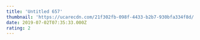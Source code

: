```yaml
---
title: 'Untitled 657'
thumbnail: 'https://ucarecdn.com/21f302fb-098f-4433-b2b7-930bfa334f8d/'
date: 2019-07-02T07:35:33.000Z
rating: 2
---
```

